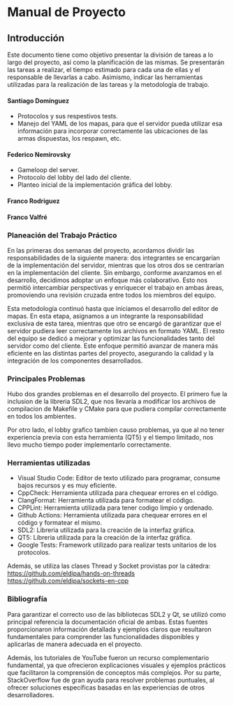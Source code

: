 # Manual de Proyecto

## Introducción

Este documento tiene como objetivo presentar la división de tareas a lo largo del proyecto, así como la planificación de las mismas. Se presentarán las tareas a realizar, el tiempo estimado para cada una de ellas y el responsable de llevarlas a cabo. Asimismo, indicar las herramientas utilizadas para la realización de las tareas y la metodología de trabajo.

#### Santiago Domínguez

- Protocolos y sus respestivos tests.
- Manejo del YAML de los mapas, para que el servidor pueda utilizar esa información para incorporar correctamente las ubicaciones de las armas dispuestas, los respawn, etc.


#### Federico Nemirovsky
- Gameloop del server.
- Protocolo del lobby del lado del cliente.
- Planteo inicial de la implementación gráfica del lobby.


#### Franco Rodriguez



#### Franco Valfré



### Planeación del Trabajo Práctico

En las primeras dos semanas del proyecto, acordamos dividir las responsabilidades de la siguiente manera: dos integrantes se encargarían de la implementación del servidor, mientras que los otros dos se centrarían en la implementación del cliente. Sin embargo, conforme avanzamos en el desarrollo, decidimos adoptar un enfoque más colaborativo. Esto nos permitió intercambiar perspectivas y enriquecer el trabajo en ambas áreas, promoviendo una revisión cruzada entre todos los miembros del equipo.

Esta metodología continuó hasta que iniciamos el desarrollo del editor de mapas. En esta etapa, asignamos a un integrante la responsabilidad exclusiva de esta tarea, mientras que otro se encargó de garantizar que el servidor pudiera leer correctamente los archivos en formato YAML. El resto del equipo se dedicó a mejorar y optimizar las funcionalidades tanto del servidor como del cliente. Este enfoque permitió avanzar de manera más eficiente en las distintas partes del proyecto, asegurando la calidad y la integración de los componentes desarrollados.


### Principales Problemas

Hubo dos grandes problemas en el desarrollo del proyecto. El primero fue la inclusion de la libreria SDL2, que nos llevaría a modificar los archivos de compilacion de Makefile y CMake para que pudiera compilar correctamente en todos los ambientes. 

Por otro lado, el lobby grafico tambien causo problemas, ya que al no tener experiencia previa con esta herramienta (QT5) y el tiempo limitado, nos llevo mucho tiempo poder implementarlo correctamente. 



### Herramientas utilizadas

- Visual Studio Code: Editor de texto utilizado para programar, consume bajos recursos y es muy eficiente.
- CppCheck: Herramienta utilizada para chequear errores en el código.
- ClangFormat: Herramienta utilizada para formatear el código.
- CPPLint: Herramienta utilizada para tener codigo limpio y ordenado.
- Github Actions: Herramienta utilizada para chequear errores en el código y formatear el mismo.
- SDL2: Libreria utilizada para la creación de la interfaz gráfica.
- QT5: Libreria utilizada para la creación de la interfaz gráfica.
- Google Tests: Framework utilizado para realizar tests unitarios de los protocolos.

Además, se utiliza las clases Thread y Socket provistas por la cátedra: https://github.com/eldipa/hands-on-threads
https://github.com/eldipa/sockets-en-cpp

### Bibliografía

Para garantizar el correcto uso de las bibliotecas SDL2 y Qt, se utilizó como principal referencia la documentación oficial de ambas. Estas fuentes proporcionaron información detallada y ejemplos claros que resultaron fundamentales para comprender las funcionalidades disponibles y aplicarlas de manera adecuada en el proyecto.

Además, los tutoriales de YouTube fueron un recurso complementario fundamental, ya que ofrecieron explicaciones visuales y ejemplos prácticos que facilitaron la comprensión de conceptos más complejos. Por su parte, StackOverflow fue de gran ayuda para resolver problemas puntuales, al ofrecer soluciones específicas basadas en las experiencias de otros desarrolladores.
